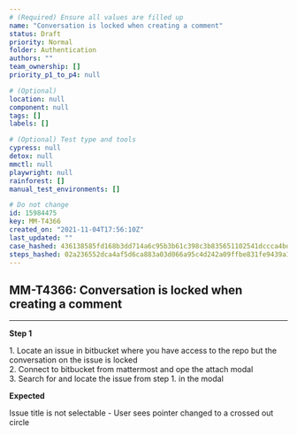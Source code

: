 ```yaml
---
# (Required) Ensure all values are filled up
name: "Conversation is locked when creating a comment"
status: Draft
priority: Normal
folder: Authentication
authors: ""
team_ownership: []
priority_p1_to_p4: null

# (Optional)
location: null
component: null
tags: []
labels: []

# (Optional) Test type and tools
cypress: null
detox: null
mmctl: null
playwright: null
rainforest: []
manual_test_environments: []

# Do not change
id: 15984475
key: MM-T4366
created_on: "2021-11-04T17:56:10Z"
last_updated: ""
case_hashed: 436138585fd168b3dd714a6c95b3b61c398c3b835651102541dccca4bdad7c8ef3b4639952ca269d419020414694a46e
steps_hashed: 02a236552dca4af5d6ca883a03d066a95c4d242a09ffbe831fe9439a11a0aea76c7308b00fee661bca1d7dd456e79c36
---
```


<!-- (Auto-generated) Based on frontmatter's "key" and "name" -->

## MM-T4366: Conversation is locked when creating a comment

---

**Step 1**

1\. Locate an issue in bitbucket where you have access to the repo but the conversation on the issue is locked\
2\. Connect to bitbucket from mattermost and ope the attach modal\
3\. Search for and locate the issue from step 1. in the modal

**Expected**

Issue title is not selectable - User sees pointer changed to a crossed out circle
